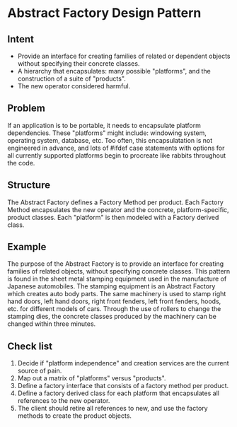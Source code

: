 # Abstract Factory Design Pattern
## Intent
 - Provide an interface for creating families of related or dependent objects without specifying their concrete classes.
 - A hierarchy that encapsulates: many possible "platforms", and the construction of a suite of "products".
 - The new operator considered harmful.

## Problem

If an application is to be portable, it needs to encapsulate platform dependencies. These "platforms" might include: windowing system, operating system, database, etc. Too often, this encapsulatation is not engineered in advance, and lots of #ifdef case statements with options for all currently supported platforms begin to procreate like rabbits throughout the code.

## Structure
The Abstract Factory defines a Factory Method per product. Each Factory Method encapsulates the new operator and the concrete, platform-specific, product classes. Each "platform" is then modeled with a Factory derived class.

## Example
The purpose of the Abstract Factory is to provide an interface for creating families of related objects, without specifying concrete classes. This pattern is found in the sheet metal stamping equipment used in the manufacture of Japanese automobiles. The stamping equipment is an Abstract Factory which creates auto body parts. The same machinery is used to stamp right hand doors, left hand doors, right front fenders, left front fenders, hoods, etc. for different models of cars. Through the use of rollers to change the stamping dies, the concrete classes produced by the machinery can be changed within three minutes.

## Check list
1. Decide if "platform independence" and creation services are the current source of pain.
2. Map out a matrix of "platforms" versus "products".
3. Define a factory interface that consists of a factory method per product.
4. Define a factory derived class for each platform that encapsulates all references to the new operator.
5. The client should retire all references to new, and use the factory methods to create the product objects.
